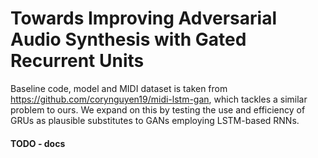 # Towards Improving Adversarial Audio Synthesis with Gated Recurrent Units

Baseline code, model and MIDI dataset is taken from https://github.com/corynguyen19/midi-lstm-gan, which tackles a similar problem to ours. We expand on this by testing the 
use and efficiency of GRUs as plausible substitutes to GANs employing LSTM-based RNNs.

#### TODO - docs